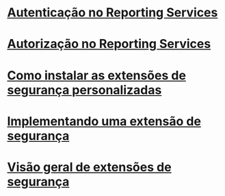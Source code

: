 # [Autenticação no Reporting Services](authentication-in-reporting-services.md)
# [Autorização no Reporting Services](authorization-in-reporting-services.md)
# [Como instalar as extensões de segurança personalizadas](how-to-install-custom-security-extensions.md)
# [Implementando uma extensão de segurança](implementing-a-security-extension.md)
# [Visão geral de extensões de segurança](security-extensions-overview.md)
